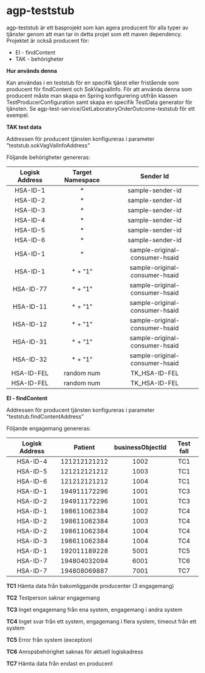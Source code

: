 # agp-teststub
agp-teststub är ett basprojekt som kan agera producent för alla typer av tjänster genom att man tar in detta projet som ett maven dependency.
Projektet är också producent för:
* EI - findContent
* TAK - behörigheter

**Hur används denna**

Kan användas i en teststub för en specifik tjänst eller fristående som producent för findContent och SokVagvalInfo.
För att använda denna som producent måste man skapa en Spring konfigurering utifrån klassen TestProducerConfiguration samt skapa en specifik TestData generator för tjänsten.
Se agp-test-service/GetLaboratoryOrderOutcome-teststub för ett exempel.
 
  
**TAK test data**

Addressen för producent tjänsten konfigureras i parameter "teststub.sokVagValInfoAddress"

Följande behörigheter genereras:

|Logisk Address|Target Namespace| Sender Id |
|:----------:|:-------------:| :-----:|
| HSA-ID-1  | * |sample-sender-id|
| HSA-ID-2  | * |sample-sender-id|
| HSA-ID-3  | * |sample-sender-id|
| HSA-ID-4  | * |sample-sender-id|
| HSA-ID-5  | * |sample-sender-id|
| HSA-ID-6  | * |sample-sender-id|
| HSA-ID-1  | * |sample-original-consumer-hsaid|
| HSA-ID-1  | * + "1" |sample-original-consumer-hsaid|
| HSA-ID-77 | * + "1" |sample-original-consumer-hsaid|
| HSA-ID-11 | * + "1" |sample-original-consumer-hsaid|
| HSA-ID-12 | * + "1" |sample-original-consumer-hsaid|
| HSA-ID-31 | * + "1" |sample-original-consumer-hsaid|
| HSA-ID-32 | * + "1" |sample-original-consumer-hsaid|
| HSA-ID-FEL | random num | TK_HSA-ID-FEL |
| HSA-ID-FEL | random num | TK_HSA-ID-FEL |



**EI - findContent**

Addressen för producent tjänsten konfigureras i parameter "teststub.findContentAddress"

Följande engagemang genereras:

|Logisk Address|Patient| businessObjectId | Test fall |
|:----------:|:-------------:| :-----:|:-----: |
| HSA-ID-4  | 121212121212 | 1002 | TC1 |
| HSA-ID-5  | 121212121212 | 1003 | TC1 |
| HSA-ID-6  | 121212121212 | 1004 | TC1 |
| HSA-ID-1  | 194911172296 | 1001 | TC3 |
| HSA-ID-2  | 194911172296 | 1001 | TC3 |
| HSA-ID-1  | 198611062384 | 1002 | TC4 |
| HSA-ID-2  | 198611062384 | 1003 | TC4 |
| HSA-ID-2  | 198611062384 | 1004 | TC4 |
| HSA-ID-3  | 198611062384 | 1004 | TC4 |
| HSA-ID-1  | 192011189228 | 5001 | TC5 |
| HSA-ID-7  | 194804032094 | 6001 | TC6 |
| HSA-ID-7  | 194808069887 | 7001 | TC7 |

**TC1** Hämta data från bakomliggande producenter (3 engagemang) 

**TC2**  Testperson saknar engagemang 

**TC3** Inget engagemang från ena system, engagemang i andra system 

**TC4** Inget svar från ett system, engagemang i flera system, timeout från ett system 

**TC5** Error från system (exception) 

**TC6** Anropsbehörighet saknas för aktuell logiskadress 

**TC7** Hämta data från endast en producent
 
